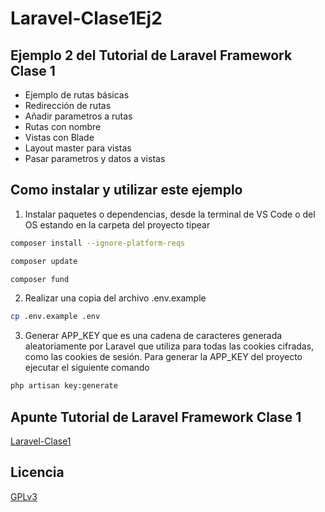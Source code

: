 # Laravel-Clase1Ej2
## Ejemplo 2 del Tutorial de Laravel Framework Clase 1

  * Ejemplo de rutas básicas
  * Redirección de rutas
  * Añadir parametros a rutas
  * Rutas con nombre 
  * Vistas con Blade
  * Layout master para vistas
  * Pasar parametros y datos a vistas

## Como instalar y utilizar este ejemplo

1. Instalar paquetes o dependencias, desde la terminal de VS Code o del OS estando en la carpeta del proyecto tipear
```bash
composer install --ignore-platform-reqs
``` 
```bash
composer update
```
```bash
composer fund
 ```

2. Realizar una copia del archivo .env.example
```bash
cp .env.example .env
```

3. Generar APP_KEY que es una cadena de caracteres generada aleatoriamente por Laravel que utiliza para todas las cookies cifradas, como las cookies de sesión. Para generar la APP_KEY del proyecto ejecutar el siguiente comando
```bash
php artisan key:generate
```

## Apunte Tutorial de Laravel Framework Clase 1
[Laravel-Clase1](https://www.profmatiasgarcia.com.ar/uploads/tutoriales/Laravel-Clase1.pdf)

## Licencia
[GPLv3](https://www.gnu.org/licenses/gpl-3.0.en.html)
